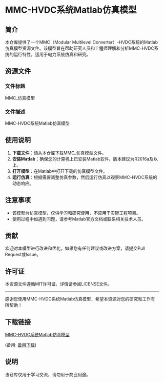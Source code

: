 # MMC-HVDC系统Matlab仿真模型

## 简介

本仓库提供了一个MMC（Modular Multilevel Converter）-HVDC系统的Matlab仿真模型资源文件。该模型旨在帮助研究人员和工程师理解和分析MMC-HVDC系统的运行特性，适用于电力系统仿真和研究。

## 资源文件

### 文件标题
MMC_仿真模型

### 文件描述
MMC-HVDC系统Matlab仿真模型

## 使用说明

1. **下载文件**：请从本仓库下载MMC_仿真模型文件。
2. **安装Matlab**：确保您的计算机上已安装Matlab软件，版本建议为R2016a及以上。
3. **打开模型**：在Matlab中打开下载的仿真模型文件。
4. **运行仿真**：根据需要调整仿真参数，然后运行仿真以观察MMC-HVDC系统的动态响应。

## 注意事项

- 该模型为仿真模型，仅供学习和研究使用，不应用于实际工程项目。
- 使用过程中如遇到问题，请参考Matlab官方文档或联系相关技术人员。

## 贡献

欢迎对本模型进行改进和优化，如果您有任何建议或改进方案，请提交Pull Request或Issue。

## 许可证

本资源文件遵循MIT许可证，详情请参阅LICENSE文件。

---

感谢您使用MMC-HVDC系统Matlab仿真模型，希望本资源对您的研究和工作有所帮助！

## 下载链接
[MMC-HVDC系统Matlab仿真模型](https://pan.quark.cn/s/41c42a42ed37) 

(备用: [备用下载](https://pan.baidu.com/s/1YO7dm9D4n_hf8oBvk73HAg?pwd=1234))

## 说明

该仓库仅用于学习交流，请勿用于商业用途。
